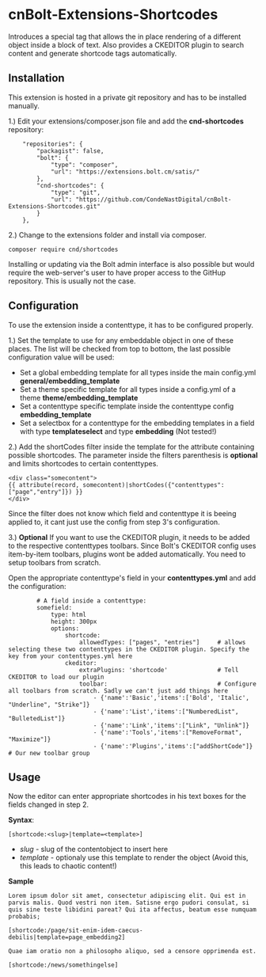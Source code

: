# cnBolt-Extensions-Shortcodes

Introduces a special tag that allows the in place rendering of a different object inside a block of text.
Also provides a CKEDITOR plugin to search content and generate shortcode tags automatically.

## Installation
This extension is hosted in a private git repository and has to be installed manually.

1.) Edit your extensions/composer.json file and add the **cnd-shortcodes** repository:
```
    "repositories": {
        "packagist": false,
        "bolt": {
            "type": "composer",
            "url": "https://extensions.bolt.cm/satis/"
        },
        "cnd-shortcodes": {
            "type": "git",
            "url": "https://github.com/CondeNastDigital/cnBolt-Extensions-Shortcodes.git"
        }
    },
```
2.) Change to the extensions folder and install via composer.
```
composer require cnd/shortcodes
```
Installing or updating via the Bolt admin interface is also possible but would require the web-server's user to have proper access to the GitHup repository. This is usually not the case.

## Configuration
To use the extension inside a contenttype, it has to be configured properly.

1.) Set the template to use for any embeddable object in one of these places. The list will be checked from top to bottom, the last possible configuration value will be used:
- Set a global embedding template for all types inside the main config.yml **general/embedding_template**
- Set a theme specific template for all types inside a config.yml of a theme **theme/embedding_template**
- Set a contenttype specific template inside the contenttype config **embedding_template**
- Set a selectbox for a contenttype for the embedding templates in a field with type **templateselect** and type **embedding** (Not tested!)
 
2.) Add the shortCodes filter inside the template for the attribute containing possible shortcodes.
The parameter inside the filters parenthesis is **optional** and limits shortcodes to certain contenttypes.
```
<div class="somecontent">
{{ attribute(record, somecontent)|shortCodes({"contenttypes": ["page","entry"]}) }}
</div>
```

Since the filter does not know which field and contenttype it is beeing applied to, it cant just use the config from step 3's configuration.

3.) **Optional** If you want to use the CKEDITOR plugin, it needs to be added to the respective contenttypes toolbars. Since
Bolt's CKEDITOR config uses item-by-item toolbars, plugins wont be added automatically. You need to setup toolbars from scratch.

Open the appropriate contenttype's field in your **contenttypes.yml** and add the configuration:
```
        # A field inside a contenttype:
        somefield:
            type: html
            height: 300px
            options:
                shortcode:
                    allowedTypes: ["pages", "entries"]     # allows selecting these two contenttypes in the CKEDITOR plugin. Specify the key from your contenttypes.yml here
                ckeditor:
                    extraPlugins: 'shortcode'              # Tell CKEDITOR to load our plugin
                    toolbar:                               # Configure all toolbars from scratch. Sadly we can't just add things here
                        - {'name':'Basic','items':['Bold', 'Italic', "Underline", "Strike"]}
                        - {'name':'List','items':["NumberedList", "BulletedList"]}
                        - {'name':'Link','items':["Link", "Unlink"]}
                        - {'name':'Tools','items':["RemoveFormat", "Maximize"]}
                        - {'name':'Plugins','items':["addShortCode"]}    # Our new toolbar group
```

## Usage
Now the editor can enter appropriate shortcodes in his text boxes for the fields changed in step 2.

**Syntax**:
```
[shortcode:<slug>|template=<template>]
```

* *slug* - slug of the contentobject to insert here
* *template* - optionaly use this template to render the object (Avoid this, this leads to chaotic content!)

**Sample**
```
Lorem ipsum dolor sit amet, consectetur adipiscing elit. Qui est in parvis malis. Quod vestri non item. Satisne ergo pudori consulat, si quis sine teste libidini pareat? Qui ita affectus, beatum esse numquam probabis;

[shortcode:/page/sit-enim-idem-caecus-debilis|template=page_embedding2]

Quae iam oratio non a philosopho aliquo, sed a censore opprimenda est.

[shortcode:/news/somethingelse]
```
